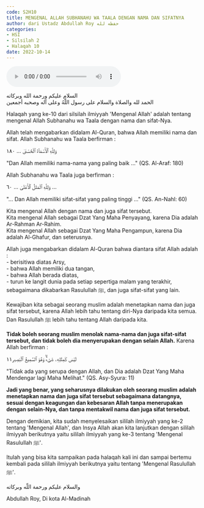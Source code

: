 ```yaml
---
code: S2H10
title: MENGENAL ALLAH SUBHANAHU WA TAALA DENGAN NAMA DAN SIFATNYA
author: dari Ustadz Abdullah Roy حفظه لله
categories:
- HSI
- Silsilah 2
- Halaqah 10
date: 2022-10-14
---
```


<audio controls="" src="https://docs.google.com/uc?export=open&id=11R9ycEkFO539zJNUFeEdiowQBp4FsSts"></audio>

<div class="dalil">
  السلام عليكم ورحمة الله وبركاته
  <br>
  الحمد لله والصلاة والسلام على رسول اللَّهُ وعلى آله وصحبه أجمعين
</div>

Halaqah yang ke-10 dari silsilah ilmiyyah 'Mengenal Allah' adalah tentang mengenal Allah Subhanahu wa Taala dengan nama dan sifat-Nya.

Allah telah mengabarkan didalam Al-Quran, bahwa Allah memiliki nama dan sifat. Allah Subhanahu wa Taala berfirman : 
<div class="dalil">
  وَلِلَّهِ ٱلْأَسْمَآءُ ٱلْحُسْنَىٰ ... ١٨٠     
  <p>
  "Dan Allah memiliki nama-nama yang paling baik ..." (QS. Al-Araf: 180)
  </p>
</div>

Allah Subhanahu wa Taala juga berfirman : 
<div class="dalil">
  وَلِلَّهِ ٱلْمَثَلُ ٱلْأَعْلَىٰ ... ٦٠ ... 
  <p>
  "... Dan Allah memiliki sifat-sifat yang paling tinggi ..." (QS. An-Nahl: 60)
  </p>
</div>

<p>
  Kita mengenal Allah dengan nama dan juga sifat tersebut. 
  <br>Kita mengenal Allah sebagai Dzat Yang Maha Penyayang, karena Dia adalah Ar-Rahman Ar-Rahim.
  <br>Kita mengenal Allah sebagai Dzat Yang Maha Pengampun, karena Dia adalah Al-Ghafur, dan seterusnya.
</p>

<p>
  Allah juga mengabarkan didalam Al-Quran bahwa diantara sifat Allah adalah : <br>- berisitiwa diatas Arsy,
  <br>- bahwa Allah memiliki dua tangan,
  <br>- bahwa Allah berada diatas,
  <br>- turun ke langit dunia pada setiap sepertiga malam yang terakhir, sebagaimana dikabarkan Rasulullah ﷺ, dan juga sifat-sifat yang lain.
</p>

Kewajiban kita sebagai seorang muslim adalah menetapkan nama dan juga sifat tersebut, karena Allah lebih tahu tentang diri-Nya daripada kita semua. Dan Rasulullah ﷺ lebih tahu tentang Allah daripada kita. 

<b>Tidak boleh seorang muslim menolak nama-nama dan juga sifat-sifat tersebut, dan tidak boleh dia menyerupakan dengan selain Allah.</b> Karena Allah berfirman : 
<div class="dalil">
  ﻟَﻴۡﺲَ ﻛَﻤِﺜۡﻠِﻪِۦ ﺷَﻰۡﺀٌ۬ۖ ﻭَﻫُﻮَ ﭐﻟﺴَّﻤِﻴﻊُ ﭐﻟۡﺒَﺼِﻴﺮ١١
  <p>
  "Tidak ada yang serupa dengan Allah, dan Dia adalah Dzat Yang Maha Mendengar lagi Maha Melihat." (QS. Asy-Syura: 11)
  </p>
</div>

<b>Jadi yang benar, yang seharusnya dilakukan oleh seorang muslim adalah menetapkan nama dan juga sifat tersebut sebagaimana datangnya, sesuai dengan keagungan dan kebesaran Allah tanpa menerupakan dengan selain-Nya, dan tanpa mentakwil nama dan juga sifat tersebut.</b>

Dengan demikian, kita sudah menyelesaikan sililah ilmiyyah yang ke-2 tentang 'Mengenal Allah', dan Insya Allah akan kita lanjutkan dengan sililah ilmiyyah berikutnya yaitu sililah ilmiyyah yang ke-3 tentang 'Mengenal Rasulullah ﷺ'.

Itulah yang bisa kita sampaikan pada halaqah kali ini dan sampai bertemu kembali pada sililah ilmiyyah berikutnya yaitu tentang 'Mengenal Rasulullah ﷺ'.

<div class="dalil">
والسلام عليكم ورحمة اللّه وبركاته
</div>

<p class="signature">
Abdullah Roy, 
Di kota Al-Madinah
</p>